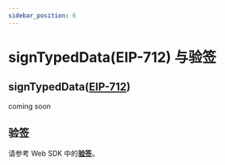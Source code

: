 ```yaml
---
sidebar_position: 6
---
```


# signTypedData(EIP-712) 与验签

## signTypedData([EIP-712](https://eips.ethereum.org/EIPS/eip-712))

coming soon

## 验签

请参考 Web SDK 中的[**验签**](../web-sdk/05-sign-typed-data.md)。